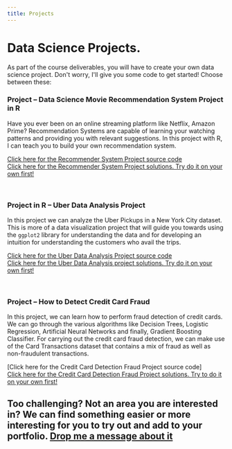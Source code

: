 ```yaml
---
title: Projects
---
```


# Data Science Projects.

As part of the course deliverables, you will have to create your own data science project. Don't worry, I'll give you some code to get started! Choose between these:


### Project – Data Science Movie Recommendation System Project in R

Have you ever been on an online streaming platform like Netflix, Amazon Prime? Recommendation Systems are capable of learning your watching patterns and providing you  with relevant suggestions. In this project with R, I can teach you to build your own recommendation system.

[Click here for the Recommender System Project source code](https://colab.research.google.com/drive/1wGzHgJ7K8mtlxi4FYLC01sdTOm8naygg)\
[Click here for the Recommender System Project solutions. Try do it on your own first!](https://colab.research.google.com/drive/1oTzjTFzoJF_mTh_2wOZAntA4lf-ZisxX)

<br>

### Project in R – Uber Data Analysis Project

In this project we can analyze the Uber Pickups in a New York City dataset. This is more of a data visualization project that will guide you towards using the `ggplot2` library for understanding the data and for developing an intuition for understanding the customers who avail the trips.

[Click here for the Uber Data Analysis Project source code](https://colab.research.google.com/drive/1Xq2YIj2LHxhHUy3y5-wKscIifWbjPlzn)\
[Click here for the Uber Data Analysis project solutions. Try do it on your own first!](https://colab.research.google.com/drive/1_RQTckFGfnokEnTshYiqA4bJMUvQOf0B)

<br>

### Project – How to Detect Credit Card Fraud

In this project, we can learn how to perform fraud detection of credit cards. We can go through the various algorithms like Decision Trees, Logistic Regression, Artificial Neural Networks and finally, Gradient Boosting Classifier. For carrying out the credit card fraud detection, we can make use of the Card Transactions dataset that contains a mix of fraud as well as non-fraudulent transactions.

[Click here for the Credit Card Detection Fraud Project source code]\
[Click here for the Credit Card Detection Fraud Project solutions. Try to do it on your own first!](https://colab.research.google.com/drive/1sIJ_iTfG-w-B2fzl4xalrOBoOoKJPhbY)
<br>


## Too challenging? Not an area you are interested in? We can find something easier or more interesting for you to try out and add to your portfolio. [Drop me a message about it](graciela.carrillo@kaplan.com)


